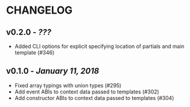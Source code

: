 # CHANGELOG

## v0.2.0 - _???_

* Added CLI options for explicit specifying location of partials and main template (#346)

## v0.1.0 - _January 11, 2018_

* Fixed array typings with union types (#295)
* Add event ABIs to context data passed to templates (#302)
* Add constructor ABIs to context data passed to templates (#304)
